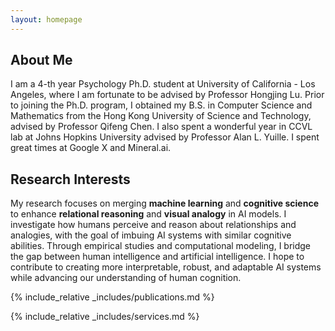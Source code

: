 ```yaml
---
layout: homepage
---
```


## About Me

I am a 4-th year Psychology Ph.D. student at University of California - Los Angeles, 
where I am fortunate to be advised by Professor Hongjing Lu. Prior to joining the Ph.D. 
program, I obtained my B.S. in Computer Science and Mathematics from the Hong Kong University
of Science and Technology, advised by Professor Qifeng Chen. I also spent a wonderful year
in CCVL lab at Johns Hopkins University advised by Professor Alan L. Yuille. 
I spent great times at Google X and Mineral.ai.


## Research Interests

My research focuses on merging <strong>machine learning</strong> and 
<strong>cognitive science</strong> to enhance <strong>relational reasoning</strong> 
and <strong>visual analogy</strong> in AI models. I investigate how humans perceive 
and reason about relationships and analogies, with the goal of imbuing AI systems with 
similar cognitive abilities. Through empirical studies and 
computational modeling, I bridge the gap between human intelligence and artificial 
intelligence. I hope to contribute to creating more interpretable, robust, and 
adaptable AI systems while advancing our understanding of human cognition.

{% include_relative _includes/publications.md %}

{% include_relative _includes/services.md %}
